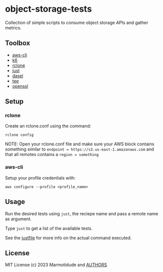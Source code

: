 # object-storage-tests
Collection of simple scripts to consume object storage APIs and gather metrics.

## Toolbox

- [aws-cli](https://aws.amazon.com/cli/)
- [k6](https://github.com/grafana/k6)
- [rclone](https://rclone.org/)
- [just](https://just.systems/)
- [dasel](https://github.com/TomWright/dasel)
- [tee](https://en.wikipedia.org/wiki/Tee_(command))
- [openssl](https://www.openssl.org/docs/man1.0.2/man1/openssl.html)

## Setup

### rclone

Create an rclone.conf using the command:

```
rclone config
```

NOTE: Open your rclone.conf file and make sure your AWS block contains something similar to
 `endpoint = https://s3.us-east-1.amazonaws.com` and that all remotes contains a `region = something`


### aws-cli

Setup your profile credentials with:

```
aws configure --profile <profile_name>
```

## Usage

Run the desired tests using `just`, the reciepe name and pass a remote name as argument.

Type `just` to get a list of the available tests.

See the [justfile](./justfile) for more info on the actual command executed.

## License

MIT License (c) 2023 Marmotidude and [AUTHORS](./AUTHORS)
